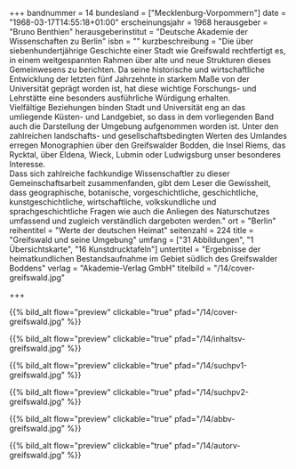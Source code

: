 +++
bandnummer = 14
bundesland = ["Mecklenburg-Vorpommern"]
date = "1968-03-17T14:55:18+01:00"
erscheinungsjahr = 1968
herausgeber = "Bruno Benthien"
herausgeberinstitut = "Deutsche Akademie der Wissenschaften zu Berlin"
isbn = ""
kurzbeschreibung = "Die über siebenhundertjährige Geschichte einer Stadt wie Greifswald rechtfertigt es, in einem weitgespannten Rahmen über alte und neue Strukturen dieses Gemeinwesens zu berichten. Da seine historische und wirtschaftliche Entwicklung der letzten fünf Jahrzehnte in starkem Maße von der Universität geprägt worden ist, hat diese wichtige Forschungs- und Lehrstätte eine besonders ausführliche Würdigung erhalten. <br> Vielfältige Beziehungen binden Stadt und Universität eng an das umliegende Küsten- und Landgebiet, so dass in dem vorliegenden Band auch die Darstellung der Umgebung aufgenommen worden ist. Unter den zahlreichen landschafts- und gesellschaftsbedingten Werten des Umlandes erregen Monographien über den Greifswalder Bodden, die Insel Riems, das Rycktal, über Eldena, Wieck, Lubmin oder Ludwigsburg unser besonderes Interesse. <br> Dass sich zahlreiche fachkundige Wissenschaftler zu dieser Gemeinschaftsarbeit zusammenfanden, gibt dem Leser die Gewissheit, dass geographische, botanische, vorgeschichtliche, geschichtliche, kunstgeschichtliche, wirtschaftliche, volkskundliche und sprachgeschichtliche Fragen wie auch die Anliegen des Naturschutzes umfassend und zugleich verständlich dargeboten werden."
ort = "Berlin"
reihentitel = "Werte der deutschen Heimat"
seitenzahl = 224
title = "Greifswald und seine Umgebung"
umfang = ["31 Abbildungen", "1 Übersichtskarte", "16 Kunstdrucktafeln"]
untertitel = "Ergebnisse der heimatkundlichen Bestandsaufnahme im Gebiet südlich des Greifswalder Boddens"
verlag = "Akademie-Verlag GmbH"
titelbild = "/14/cover-greifswald.jpg"

+++

{{% bild_alt flow="preview" clickable="true" pfad="/14/cover-greifswald.jpg"   %}}

{{% bild_alt flow="preview" clickable="true" pfad="/14/inhaltsv-greifswald.jpg"   %}}

{{% bild_alt flow="preview" clickable="true" pfad="/14/suchpv1-greifswald.jpg"   %}}

{{% bild_alt flow="preview" clickable="true" pfad="/14/suchpv2-greifswald.jpg"   %}}

{{% bild_alt flow="preview" clickable="true" pfad="/14/abbv-greifswald.jpg"   %}}

{{% bild_alt flow="preview" clickable="true" pfad="/14/autorv-greifswald.jpg"   %}}
